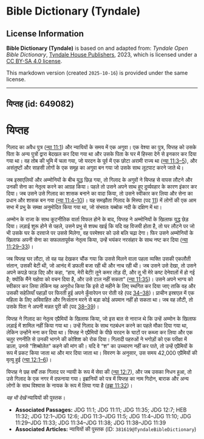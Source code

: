 # Bible Dictionary (Tyndale)

## License Information

**Bible Dictionary (Tyndale)** is based on and adapted from: _Tyndale Open Bible Dictionary_, [Tyndale House Publishers](https://tyndaleopenresources.com/), 2023, which is licensed under a [CC BY-SA 4.0 license](https://creativecommons.org/licenses/by-sa/4.0/legalcode.en).

This markdown version (created `2025-10-16`) is provided under the same license.



--------------------------------

## यिप्तह (id: 649082)

यिप्तह
======

गिलाद का अवैध पुत्र ([न्या 11:1](https://ref.ly/Judg11:1)) और न्यायियों के समय में एक अगुवा। एक वेश्या का पुत्र, यिप्तह को उसके पिता के अन्य पुत्रों द्वारा बेदखल कर दिया गया था और उसके पिता के घर में हिस्सा देने से इनकार कर दिया गया था। वह तोब की भूमि में चला गया, जो यरदन के पूर्व में एक छोटा अरामी राज्य था ([न्या 11:3–5](https://ref.ly/Judg11:3-Judg11:5)), और असंतुष्टों और साहसी लोगों के एक समूह का अगुवा बन गया जो उसके साथ लूटपाट करने जाते थे।

जब इस्राएलियों और अम्मोनियों के बीच युद्ध छिड़ गया, तो गिलाद के अगुवों ने यिप्तह से वापस लौटने और उनकी सेना का नेतृत्व करने का आग्रह किया। पहले तो उसने अपने साथ हुए दुर्व्यवहार के कारण इंकार कर दिया। जब उसने उसे गिलाद का शासक बनाने का वादा किया, तो उसने स्वीकार कर लिया और सेना का प्रधान और शासक बन गया ([न्या 11:4–10](https://ref.ly/Judg11:4-Judg11:10))। यह समझौता गिलाद के मिस्पा (पद [11](https://ref.ly/Judg11:11)) में लोगों की एक आम सभा में प्रभु के समक्ष अनुमोदित किया गया था, जो संभवतः यब्बोक नदी के दक्षिण में था।

अम्मोन के राजा के साथ कूटनीतिक वार्ता विफल होने के बाद, यिप्तह ने अम्मोनियों के खिलाफ युद्ध छेड़ दिया। लड़ाई शुरू होने से पहले, उसने प्रभु से शपथ खाई कि यदि वह विजयी होता है, तो घर लौटने पर जो भी उसके घर के दरवाजे पर उससे मिलेगा, वह परमेश्वर को उसे बलि चढ़ा देगा। फिर उसने अम्मोनियों के खिलाफ अपनी सेना का सफलतापूर्वक नेतृत्व किया, उन्हें भयंकर नरसंहार के साथ नष्ट कर दिया ([न्या 11:29–33](https://ref.ly/Judg11:29-Judg11:33))।

जब यिप्तह घर लौटा, तो वह यह देखकर चौंक गया कि उससे मिलने वाला पहला व्यक्ति उसकी एकलौती संतान, उसकी बेटी थी, जो आनंद में डफली बजा रही थी और नाच रही थी। जब उसने उसे देखा, तो उसने अपने कपड़े फाड़ दिए और कहा, “हाय, मेरी बेटी! तूने कमर तोड़ दी, और तू भी मेरे कष्ट देनेवालों में हो गई है; क्योंकि मैंने यहोवा को वचन दिया है, और उसे टाल नहीं सकता” ([न्या 11:35](https://ref.ly/Judg11:35))। उसने अपने भाग्य को स्वीकार कर लिया लेकिन यह अनुरोध किया कि इसे दो महीने के लिए स्थगित कर दिया जाए ताकि वह और उसकी सहेलियाँ पहाड़ों पर फिरती हुई अपने कुँवारेपन पर रोती रहे (पद [34–38](https://ref.ly/Judg11:34-Judg11:38))। प्राचीन इस्राएल में एक महिला के लिए अविवाहित और निःसंतान मरने से बड़ा कोई अपमान नहीं हो सकता था। जब वह लौटी, तो उसके पिता ने अपनी मन्नत पूरी की (पद [38–39](https://ref.ly/Judg11:38-Judg11:39))।

यिप्तह ने गिलाद का नेतृत्व एप्रैमियों के खिलाफ किया, जो इस बात से नाराज थे कि उन्हें अम्मोन के खिलाफ लड़ाई में शामिल नहीं किया गया था। उन्हें गिलाद के साथ गठबंधन करने का पहले मौका दिया गया था, लेकिन उन्होंने मना कर दिया था। यिप्तह ने एप्रैमियों के पीछे यरदन के घाटों पर कब्जा कर लिया और एक चतुर रणनीति से उनकी भागने की कोशिश को रोक दिया। गिलादी पहरुओं ने भगोड़ों को एक परीक्षा में डाला, उनसे "शिब्बोलेत" कहने की मांग की। यदि वे “श” का उच्चारण नहीं कर पाते, तो उन्हें एप्रैमियों के रूप में प्रकट किया जाता था और मार दिया जाता था। विवरण के अनुसार, उस समय 42,000 एप्रैमियों की मृत्यु हुई ([न्या 12:1–6](https://ref.ly/Judg12:1-Judg12:6))।

यिप्तह ने छह वर्षों तक गिलाद पर न्यायी के रूप में सेवा की ([न्या 12:7](https://ref.ly/Judg12:7)), और जब उसका निधन हुआ, तो उसे गिलाद के एक नगर में दफनाया गया। इब्रानियों को पत्र में यिप्तह का नाम गिदोन, बाराक और अन्य लोगों के साथ विश्वास के नायक के रूप में लिया गया है ([इब्रा 11:32](https://ref.ly/Heb11:32))।

*यह भी देखें* न्यायियों की पुस्तक।

* **Associated Passages:** JDG 11:1; JDG 11:11; JDG 11:35; JDG 12:7; HEB 11:32; JDG 12:1–JDG 12:6; JDG 11:3–JDG 11:5; JDG 11:4–JDG 11:10; JDG 11:29–JDG 11:33; JDG 11:34–JDG 11:38; JDG 11:38–JDG 11:39
* **Associated Articles:** न्यायियों की पुस्तक  (ID: `381619@TyndaleBibleDictionary`)

